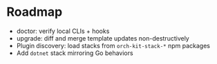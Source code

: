 # Roadmap

- doctor: verify local CLIs + hooks
- upgrade: diff and merge template updates non-destructively
- Plugin discovery: load stacks from `orch-kit-stack-*` npm packages
- Add `dotnet` stack mirroring Go behaviors

